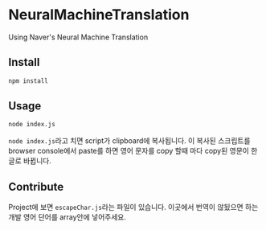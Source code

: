 # NeuralMachineTranslation
Using Naver's Neural Machine Translation


## Install
```bash
npm install
```

## Usage
```bash
node index.js
```

`node index.js`라고 치면 script가 clipboard에 복사됩니다.
이 복사된 스크립트를 browser console에서 paste를 하면 영어 문자를 copy 할때 마다 copy된 영문이 한글로 바뀝니다.

## Contribute
Project에 보면 `escapeChar.js`라는 파일이 있습니다. 이곳에서 번역이 않됬으면 하는 개발 영어 단어를 array안에 넣어주세요.
